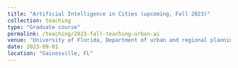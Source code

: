 ```yaml
---
title: "Artificial Intelligence in Cities (upcoming, Fall 2023)"
collection: teaching
type: "Graduate course"
permalink: /teaching/2023-fall-teaching-urban-ai
venue: "University of Florida, Department of urban and regional planning"
date: 2023-09-01
location: "Gainesville, FL"
---
```



<!-- Heading 1
======

Heading 2
======

Heading 3
======
 -->
